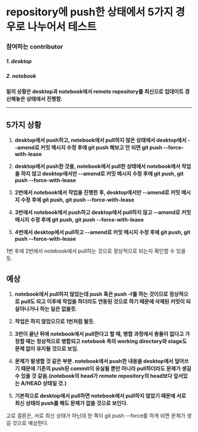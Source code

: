 repository에 push한 상태에서 5가지 경우로 나누어서 테스트
===================================================
### 참여하는 contributor
##### 1. desktop
##### 2. notebook

__밑의 상황은 desktop과 notebook에서 remote repository를 최신으로 업데이트 갱신해놓은 상태에서 진행함.__
* * *

## 5가지 상황 

1. __desktop에서 push하고, notebook에서 pull하지 않은 상태에서 desktop에서 --amend로 커밋 메시지 수정 후에 git push 해보고 안 되면 git push --force-with-lease__

2. __desktop에서 push한 것을, notebook에서 pull한 상태에서 notebook에서 작업을 하지 않고 desktop에서만 --amend로 커밋 메시지 수정 후에 git push, git push --force-with-lease__

3. __2번에서 notebook에서 작업을 진행한 후, desktop에서만 --amend로 커밋 메시지 수정 후에 git push, git push --force-with-lease__

4. __3번에서 notebook에서 push하고 desktop에서 pull하지 않고 --amend로 커밋 메시지 수정 후에 git push, git push --force-with-lease__

5. __4번에서 desktop에서 pull하고 --amend로 커밋 메시지 수정 후에 git push, git push --force-with-lease__

1번 후에 2번에서 notebook에서 pull하는 것으로 정상적으로 되는지 확인할 수 있을 듯.

## 예상

1. __notebook에서 pull하지 않았는데 push 혹은 push -f를 하는 것이므로 정상적으로 pull도 되고 이후에 작업을 하더라도 연동된 것으로 하기 때문에 삭제된 커밋이 되살아나거나 하는 일은 없을듯.__

2. __작업은 하지 않았으므로 1번처럼 될듯.__

3. __3번이 끝난 뒤에 notebook에서 pull한다고 할 때, 병합 과정에서 충돌이 없다고 가정할 때는 정상적으로 병합되고 notebook 측의 working directory와 stage도 문제 없이 유지될 것으로 보임.__  

4. __문제가 발생할 것 같은 부분. notebook에서 push한 내용을 desktop에서 덮어쓰기 때문에 기존의 push된 commit이 유실될 뿐만 아니라 pull하더라도 문제가 생길 수 있을 것 같음.(notebook의 head가 remote repository의 head보다 앞서있는 A/HEAD 상태일 것.)__

5. __기본적으로 desktop에서 pull하면 notebook에서 pull하지 않았기 때문에 서로 최신 상태라 push를 해도 문제가 없을 것으로 보인다.__


고로 결론은, 서로 최신 상태가 아닌데 한 쪽이 git push --force를 하게 되면 문제가 생길 것으로 예상한다. 